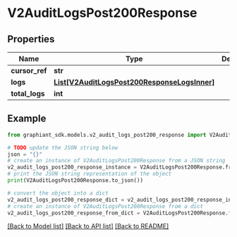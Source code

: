 # V2AuditLogsPost200Response


## Properties

Name | Type | Description | Notes
------------ | ------------- | ------------- | -------------
**cursor_ref** | **str** |  | [optional] 
**logs** | [**List[V2AuditLogsPost200ResponseLogsInner]**](V2AuditLogsPost200ResponseLogsInner.md) |  | [optional] 
**total_logs** | **int** |  | [optional] 

## Example

```python
from graphiant_sdk.models.v2_audit_logs_post200_response import V2AuditLogsPost200Response

# TODO update the JSON string below
json = "{}"
# create an instance of V2AuditLogsPost200Response from a JSON string
v2_audit_logs_post200_response_instance = V2AuditLogsPost200Response.from_json(json)
# print the JSON string representation of the object
print(V2AuditLogsPost200Response.to_json())

# convert the object into a dict
v2_audit_logs_post200_response_dict = v2_audit_logs_post200_response_instance.to_dict()
# create an instance of V2AuditLogsPost200Response from a dict
v2_audit_logs_post200_response_from_dict = V2AuditLogsPost200Response.from_dict(v2_audit_logs_post200_response_dict)
```
[[Back to Model list]](../README.md#documentation-for-models) [[Back to API list]](../README.md#documentation-for-api-endpoints) [[Back to README]](../README.md)


